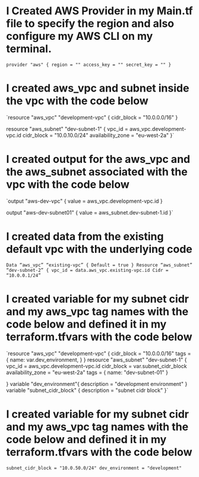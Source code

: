 # I Created AWS Provider in my Main.tf file to specify the region and also configure my AWS CLI on my terminal.

`provider "aws" {
    region = ""
    access_key = ""
    secret_key = ""
}`

# I created aws_vpc and subnet inside the vpc with the code below

`resource "aws_vpc" "development-vpc" {
  cidr_block = "10.0.0.0/16"
}

resource "aws_subnet" "dev-subnet-1" {
    vpc_id = aws_vpc.development-vpc.id
    cidr_block = "10.0.10.0/24"
    availability_zone = "eu-west-2a"
}`

# I created output for the aws_vpc and the aws_subnet associated with the vpc with the code below

`output "aws-dev-vpc" {
    value = aws_vpc.development-vpc.id
}

output "aws-dev-subnet01" {
    value = aws_subnet.dev-subnet-1.id
}`

# I created data from the existing default vpc with the underlying code

`Data “aws_vpc” “existing-vpc” {
Default = true
}
Resource “aws_subnet” “dev-subnet-2” {
vpc_id = data.aws_vpc.existing-vpc.id
Cidr = “10.0.0.1/24”`

# I created variable for my subnet cidr and my aws_vpc tag names with the code below and defined it in my terraform.tfvars with the code below

`resource "aws_vpc" "development-vpc" {
  cidr_block = "10.0.0.0/16"
  tags = {
    name: var.dev_environment,
  }
}
resource "aws_subnet" "dev-subnet-1" {
    vpc_id = aws_vpc.development-vpc.id
    cidr_block = var.subnet_cidr_block 
    availability_zone = "eu-west-2a"
    tags = {
    name: "dev-subnet-01"
  }

}
variable "dev_environment"{
    description = "development environment"
}
variable "subnet_cidr_block" {
    description = "subnet cidr block"
}`

# I created variable for my subnet cidr and my aws_vpc tag names with the code below and defined it in my terraform.tfvars with the code below

`subnet_cidr_block = "10.0.50.0/24"
dev_environment = "development"`


